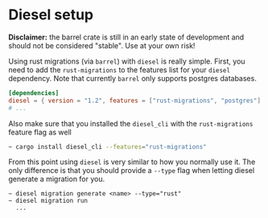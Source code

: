 # Diesel setup

**Disclaimer:** the barrel crate is still in an early state of development and should not be considered "stable". Use at your own risk!

Using rust migrations (via `barrel`) with `diesel` is really simple. First, you need to add the `rust-migrations` to the features list for your `diesel` dependency. Note that currently `barrel` only supports postgres databases.


```toml
[dependencies]
diesel = { version = "1.2", features = ["rust-migrations", "postgres"] }
# ...
```

Also make sure that you installed the `diesel_cli` with the `rust-migrations` feature flag as well

```bash
~ cargo install diesel_cli --features="rust-migrations"
```

From this point using `diesel` is very similar to how you normally use it. The only difference is that you should provide a `--type` flag when letting diesel generate a migration for you.

```console
~ diesel migration generate <name> --type="rust"
~ diesel migration run
  ...
```